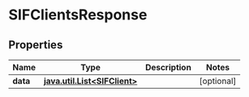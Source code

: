 
# SIFClientsResponse

## Properties
Name | Type | Description | Notes
------------ | ------------- | ------------- | -------------
**data** | [**java.util.List&lt;SIFClient&gt;**](SIFClient.md) |  |  [optional]



